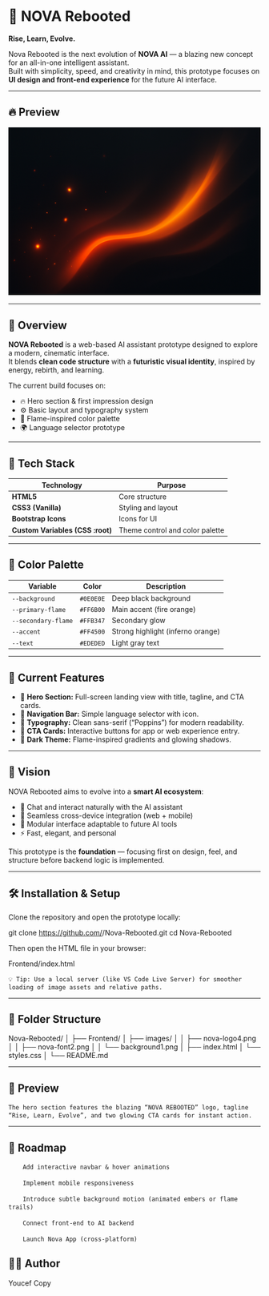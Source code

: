 # 🌌 NOVA Rebooted

**Rise, Learn, Evolve.**

Nova Rebooted is the next evolution of **NOVA AI** — a blazing new concept for an all-in-one intelligent assistant.  
Built with simplicity, speed, and creativity in mind, this prototype focuses on **UI design and front-end experience** for the future AI interface.

---


## 🔥 Preview

![Nova Rebooted Screenshot](./Frontend/images/background1.png)


---


## 🚀 Overview

**NOVA Rebooted** is a web-based AI assistant prototype designed to explore a modern, cinematic interface.  
It blends **clean code structure** with a **futuristic visual identity**, inspired by energy, rebirth, and learning.

The current build focuses on:
- 🔥 Hero section & first impression design
- ⚙️ Basic layout and typography system
- 🎨 Flame-inspired color palette
- 🌍 Language selector prototype

---

## 🧩 Tech Stack

| Technology | Purpose |
|-------------|----------|
| **HTML5** | Core structure |
| **CSS3 (Vanilla)** | Styling and layout |
| **Bootstrap Icons** | Icons for UI |
| **Custom Variables (CSS :root)** | Theme control and color palette |

---

## 🎨 Color Palette

| Variable | Color | Description |
|-----------|--------|-------------|
| `--background` | `#0E0E0E` | Deep black background |
| `--primary-flame` | `#FF6B00` | Main accent (fire orange) |
| `--secondary-flame` | `#FFB347` | Secondary glow |
| `--accent` | `#FF4500` | Strong highlight (inferno orange) |
| `--text` | `#EDEDED` | Light gray text |

---

## 🧱 Current Features

- 🔹 **Hero Section:** Full-screen landing view with title, tagline, and CTA cards.  
- 🔹 **Navigation Bar:** Simple language selector with icon.  
- 🔹 **Typography:** Clean sans-serif (“Poppins”) for modern readability.  
- 🔹 **CTA Cards:** Interactive buttons for app or web experience entry.  
- 🔹 **Dark Theme:** Flame-inspired gradients and glowing shadows.  

---

## 🧠 Vision

NOVA Rebooted aims to evolve into a **smart AI ecosystem**:
- 💬 Chat and interact naturally with the AI assistant  
- 📱 Seamless cross-device integration (web + mobile)  
- 🧩 Modular interface adaptable to future AI tools  
- ⚡ Fast, elegant, and personal  

This prototype is the **foundation** — focusing first on design, feel, and structure before backend logic is implemented.

---

## 🛠️ Installation & Setup

Clone the repository and open the prototype locally:


git clone https://github.com/<your-username>/Nova-Rebooted.git
cd Nova-Rebooted

Then open the HTML file in your browser:


Frontend/index.html

    💡 Tip: Use a local server (like VS Code Live Server) for smoother loading of image assets and relative paths.



---

## 🧾 Folder Structure

Nova-Rebooted/
│
├── Frontend/
│   ├── images/
│   │   ├── nova-logo4.png
│   │   ├── nova-font2.png
│   │   └── background1.png
│   ├── index.html
│   └── styles.css
│
└── README.md

---

## 🌠 Preview

    The hero section features the blazing “NOVA REBOOTED” logo, tagline “Rise, Learn, Evolve”, and two glowing CTA cards for instant action.


---

## 🔮 Roadmap

        Add interactive navbar & hover animations

        Implement mobile responsiveness

        Introduce subtle background motion (animated embers or flame trails)

        Connect front-end to AI backend

        Launch Nova App (cross-platform)


## 🧑‍💻 Author

Youcef Copy